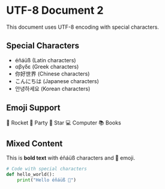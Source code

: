 # UTF-8 Document 2

This document uses UTF-8 encoding with special characters.

## Special Characters
- éñáüß (Latin characters)
- αβγδε (Greek characters)
- 你好世界 (Chinese characters)
- こんにちは (Japanese characters)
- 안녕하세요 (Korean characters)

## Emoji Support
🚀 Rocket
🎉 Party
🌟 Star
💻 Computer
📚 Books

## Mixed Content
This is **bold text** with éñáüß characters and 🚀 emoji.

```python
# Code with special characters
def hello_world():
    print("Hello éñáüß 🚀")
```

